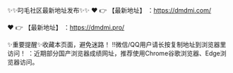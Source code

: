 ✨✨叼毛社区最新地址发布✨✨
❤️ 👉 【最新地址】 ：https://dmdmi.com/


❤️ 👉 【最新地址】 ：https://dmdmi.pro/

✨重要提醒✨收藏本页面，避免迷路！
‼️微信/QQ用户请长按复制地址到浏览器里访问！
：近期部分国产浏览器成绩网址，推荐使用Chrome谷歌浏览器、Edge浏览器访问。
